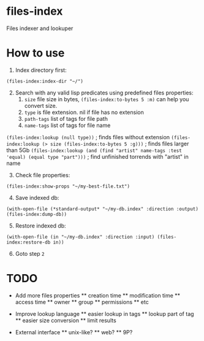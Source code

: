 # files-index
Files indexer and lookuper

# How to use
1. Index directory first:

`(files-index:index-dir "~/")`

2. Search with any valid lisp predicates using predefined files properties:
   1. `size` file size in bytes, `(files-index:to-bytes 5 :m)` can help you convert size.
   2. `type` is file extension. nil if file has no extension
   3. `path-tags` list of tags for file path
   4. `name-tags` list of tags for file name

`(files-index:lookup (null type))` ; finds files without extension
`(files-index:lookup (> size (files-index:to-bytes 5 :g)))` ; finds files larger than 5Gb
`(files-index:lookup (and (find "artist" name-tags :test 'equal) (equal type "part")))` ; find unfinished torrends with "artist" in name

3. Check file properties:

`(files-index:show-props "~/my-best-file.txt")`

4. Save indexed db:

`(with-open-file (*standard-output* "~/my-db.index" :direction :output)
    (files-index:dump-db))`

5. Restore indexed db:

`(with-open-file (in "~/my-db.index" :direction :input)
    (files-index:restore-db in))`

6. Goto step `2`

# TODO
* Add more files properties
** creation time
** modification time
** access time
** owner
** group
** permissions
** etc

* Improve lookup language
** easier lookup in tags
** lookup part of tag
** easier size conversion
** limit results

* External interface
** unix-like?
** web?
** 9P?

